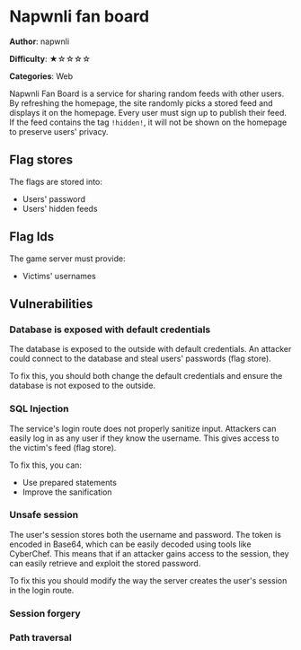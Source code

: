 # Napwnli fan board

**Author**: napwnli

**Difficulty**: ★☆☆☆☆

**Categories**: Web

Napwnli Fan Board is a service for sharing random feeds with other users. By refreshing the homepage, the site randomly picks a stored feed and displays it on the homepage. Every user must sign up to publish their feed. If the feed contains the tag ```!hidden!```, it will not be shown on the homepage to preserve users' privacy.


## Flag stores
The flags are stored into:
- Users' password
- Users' hidden feeds

## Flag Ids
The game server must provide:
- Victims' usernames

## Vulnerabilities

### Database is exposed with default credentials
The database is exposed to the outside with default credentials. An attacker could connect to the database and steal users' passwords (flag store).

To fix this, you should both change the default credentials and ensure the database is not exposed to the outside.

### SQL Injection
The service's login route does not properly sanitize input. Attackers can easily log in as any user if they know the username. This gives access to the victim's feed (flag store).

To fix this, you can:
- Use prepared statements
- Improve the sanification

### Unsafe session
The user's session stores both the username and password. The token is encoded in Base64, which can be easily decoded using tools like CyberChef. This means that if an attacker gains access to the session, they can easily retrieve and exploit the stored password.

To fix this you should modify the way the server creates the user's session in the login route.

### Session forgery


### Path traversal
